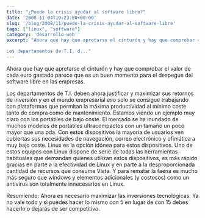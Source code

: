 ```yaml
---
title: "¿Puede la crisis ayudar al software libre?"
date: '2008-11-04T10:23:00+00:00'
slug: '/blog/2008/11/puede-la-crisis-ayudar-al-software-libre'
tags: ["linux", "software"]
category: 'desarrollo-web'
excerpt: "Ahora que hay que apretarse el cinturón y hay que comprobar el valor de cada euro gastado parece que es un buen momento para el despegue del software libre en las empresas.

Los departamentos de T.I. d..."
---
```

Ahora que hay que apretarse el cinturón y hay que comprobar el valor de cada euro gastado parece que es un buen momento para el despegue del software libre en las empresas.

Los departamentos de T.I. deben ahora justificar y maximizar sus retornos de inversión y en el mundo empresarial eso solo se consigue trabajando con plataformas que permitan la máxima productividad al mínimo coste tanto de compra como de mantenimiento. Estamos viendo un ejemplo muy claro con los portátiles de bajo coste. El mercado se ha inundado de muchos modelos de portátiles ultracompactos con un tamaño un poco mayor que una pda. Con estos dispositivos la mayoría de usuarios ven cubiertas sus necesidades de navegación, correo electrónico y ofimática a muy bajo coste. Linux es la opción idónea para estos dispositivos. Uno de estos equipos con Linux dispone de serie de todas las herramientas habituales que demandan quienes utilizan estos dispositivos, es más rápido gracias en parte a la efectividad de Linux y en parte a la desproporcionada cantidad de recursos que consume Vista. Y para rematar la faena es mucho más seguro que windows y elementos adicionales (y costosos) como un antivirus son totalmente innecesarios en Linux.



Resumiendo: Ahora es necesario maximizar las inversiones tecnológicas. Ya no vale todo y si puedes hacer lo mismo con 5 en lugar de con 15 debes hacerlo o dejarás de ser competitivo.

